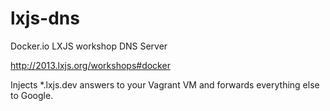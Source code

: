lxjs-dns
========

Docker.io LXJS workshop DNS Server

http://2013.lxjs.org/workshops#docker

Injects *.lxjs.dev answers to your Vagrant VM and forwards everything else to Google.
